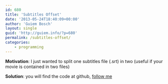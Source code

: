 ```yaml
---
id: 680
title: 'Subtitles Offset'
date: '2013-05-24T18:40:09+00:00'
author: 'Guiem Bosch'
layout: single
guid: 'http://guiem.info/?p=680'
permalink: /subtitles-offset/
categories:
    - programming
---
```


**Motivation**: I just wanted to split one subtitles file (.srt) in two (useful if your movie is contained in two files)

**Solution**: you will find the code at github, [follow me](https://github.com/guiem/subtitles_offset "github")